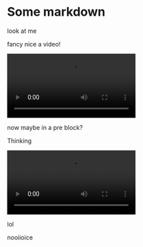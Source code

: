 # Some markdown
look at me 

fancy
nice
a video!

<video src="https://test-videos.co.uk/vids/bigbuckbunny/mp4/h264/1080/Big_Buck_Bunny_1080_10s_1MB.mp4" autoplay playsinline="true">
    Your browser does not support the video tag.
</video>

now maybe in a pre block?

Thinking

<pre>
<video src="https://test-videos.co.uk/vids/bigbuckbunny/mp4/h264/1080/Big_Buck_Bunny_1080_10s_1MB.mp4" autoplay playsinline="true">
    Your browser does not support the video tag.
</video>
</pre>

lol

nooiioice
